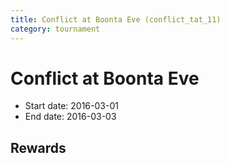 ```yaml
---
title: Conflict at Boonta Eve (conflict_tat_11)
category: tournament
---
```

# Conflict at Boonta Eve

  * Start date: 2016-03-01
  * End date: 2016-03-03

## Rewards


